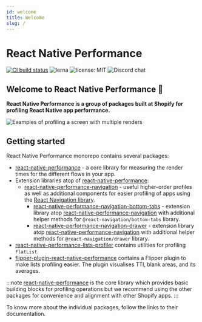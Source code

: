 ```yaml
---
id: welcome
title: Welcome
slug: /
---
```


# React Native Performance

[<img src="https://badge.buildkite.com/a19f57510b2dae4110bba6bdf73051dc6b080e43a22f2ff5f3.svg" alt="CI build status"/>](https://buildkite.com/shopify/react-native-performance) <img src="https://img.shields.io/badge/maintained%20with-lerna-cc00ff.svg" alt="lerna"/> <img src="https://img.shields.io/npm/l/@shopify/react-native-performance" alt="license: MIT"/> <img src="https://img.shields.io/discord/928252803867107358" alt="Discord chat"/>

## Welcome to React Native Performance 👋

**React Native Performance is a group of packages built at Shopify for profiling React Native app performance.**

![Examples of profiling a screen with multiple renders](./mutiple-renders-demo.gif)

## Getting started

React Native Performance monorepo contains several packages:

- [react-native-performance](fundamentals/getting-started) - a core library for measuring the render times for the different flows in your app.
- Extension libraries atop of [react-native-performance](fundamentals/getting-started):
  - [react-native-performance-navigation](guides/react-native-performance-navigation/getting-started) - useful higher-order profiles as well as additional components for easier profiling of apps using the [React Navigation library](https://reactnavigation.org/).
    - [react-native-performance-navigation-bottom-tabs](guides/react-native-performance-navigation/react-native-performance-navigation-bottom-tabs) - extension library atop [react-native-performance-navigation](guides/react-native-performance-navigation/getting-started) with additional helper methods for `@react-navigation/bottom-tabs` library.
    - [react-native-performance-navigation-drawer](guides/react-native-performance-navigation/react-native-performance-navigation-drawer) - extension library atop [react-native-performance-navigation](guides/react-native-performance-navigation/getting-started) with additional helper methods for `@react-navigation/drawer` library.
- [react-native-performance-lists-profiler](guides/react-native-performance-lists-profiler) contains utilities for profiling `FlatList`.
- [flipper-plugin-react-native-performance](guides/react-native-performance-lists-profiler.md) contains a Flipper plugin to make lists profiling easier. The plugin visualises TTI, blank areas, and its averages.


:::note
[react-native-performance](fundamentals/getting-started) is the core library which provides basic building blocks for profiling operations but we recommend using the other packages for convenience and alignment with other Shopify apps.
:::

To know more about the individual packages, follow the links to their documentation.
